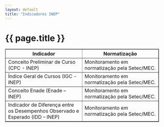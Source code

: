 ```yaml
---
layout: default
title: "Indicadores INEP"
---
```


<!-- Parte de Navegação

Veja qual é a o nome da próxima página e da anterior e adicione abaixo no formato:

[Anterior: Nome da páginas](/documentacao/caminho_do_arquivo)
[Próximo: Nome da páginas »](/documentacao/caminho_do_arquivo) 
-->

# {{ page.title }}

<table border="1" cellspacing="0" cellpadding="5">
  <thead>
    <tr>
      <th colspan="1" style="width: 50%; text-align: center">Indicador</th>
      <th colspan="1" style="width: 50%; text-align: center">Normatização</th>
    </tr>
  </thead>
  <tbody>
    <tr><td>Conceito Preliminar de Curso (CPC - INEP)</td><td>Monitoramento em normatização pela Setec/MEC.</td></tr>
    <tr><td>Índice Geral de Cursos (IGC - INEP)</td><td>Monitoramento em normatização pela Setec/MEC.</td></tr>
    <tr><td>Conceito Enade (Enade – INEP)</td><td>Monitoramento em normatização pela Setec/MEC.</td></tr>
    <tr><td>Indicador de Diferença entre os Desempenhos Observado e Esperado (IDD – INEP)</td><td>Monitoramento em normatização pela Setec/MEC.</td></tr>
  </tbody>
</table>